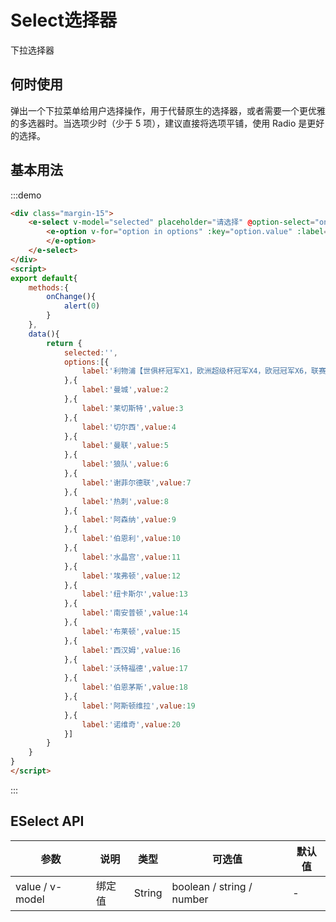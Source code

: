# Select选择器
下拉选择器

## 何时使用

弹出一个下拉菜单给用户选择操作，用于代替原生的选择器，或者需要一个更优雅的多选器时。当选项少时（少于 5 项），建议直接将选项平铺，使用 Radio 是更好的选择。

## 基本用法
:::demo
```html
<div class="margin-15">
    <e-select v-model="selected" placeholder="请选择" @option-select="onChange">
        <e-option v-for="option in options" :key="option.value" :label="option.label" :value="option.value">
        </e-option>
    </e-select>
</div>
<script>
export default{
    methods:{
        onChange(){
            alert(0)
        }
    },
    data(){
        return {
            selected:'',
            options:[{
                label:'利物浦【世俱杯冠军X1，欧洲超级杯冠军X4，欧冠冠军X6，联赛杯冠军X8，足总杯冠军X7，英格兰顶级联赛冠军X18】',value:1
            },{
                label:'曼城',value:2
            },{
                label:'莱切斯特',value:3
            },{
                label:'切尔西',value:4
            },{
                label:'曼联',value:5
            },{
                label:'狼队',value:6
            },{
                label:'谢菲尔德联',value:7
            },{
                label:'热刺',value:8
            },{
                label:'阿森纳',value:9
            },{
                label:'伯恩利',value:10
            },{
                label:'水晶宫',value:11
            },{
                label:'埃弗顿',value:12
            },{
                label:'纽卡斯尔',value:13
            },{
                label:'南安普顿',value:14
            },{
                label:'布莱顿',value:15
            },{
                label:'西汉姆',value:16
            },{
                label:'沃特福德',value:17
            },{
                label:'伯恩茅斯',value:18
            },{
                label:'阿斯顿维拉',value:19
            },{
                label:'诺维奇',value:20
            }]
        }
    }
}
</script>
```
:::

## ESelect API
| 参数      | 说明          | 类型      | 可选值                           | 默认值  |
|---------- |-------------- |---------- |--------------------------------  |-------- |
| value / v-model | 绑定值 | String | boolean / string / number | - | -|